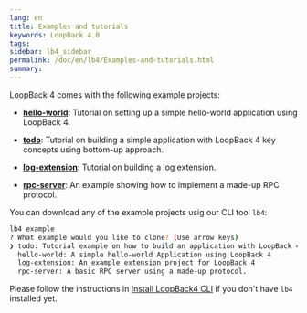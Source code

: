 ```yaml
---
lang: en
title: Examples and tutorials
keywords: LoopBack 4.0
tags:
sidebar: lb4_sidebar
permalink: /doc/en/lb4/Examples-and-tutorials.html
summary:
---
```


LoopBack 4 comes with the following example projects:

- **[hello-world](https://github.com/strongloop/loopback-next/tree/master/packages/example-hello-world)**:
  Tutorial on setting up a simple hello-world application using LoopBack 4.

- **[todo](todo-tutorial.md)**:
  Tutorial on building a simple application with LoopBack 4 key concepts using
  bottom-up approach.

- **[log-extension](https://github.com/strongloop/loopback-next/tree/master/packages/example-log-extension)**:
  Tutorial on building a log extension.

- **[rpc-server](https://github.com/strongloop/loopback-next/tree/master/packages/example-rpc-server)**:
  An example showing how to implement a made-up RPC protocol.

You can download any of the example projects usig our CLI tool `lb4`:

```sh
lb4 example
? What example would you like to clone? (Use arrow keys)
❯ todo: Tutorial example on how to build an application with LoopBack 4.
  hello-world: A simple hello-world Application using LoopBack 4
  log-extension: An example extension project for LoopBack 4
  rpc-server: A basic RPC server using a made-up protocol.
```

Please follow the instructions in
[Install LoopBack4 CLI](Getting-started.md#install-loopback-4-cli) if you don't
have `lb4` installed yet.
